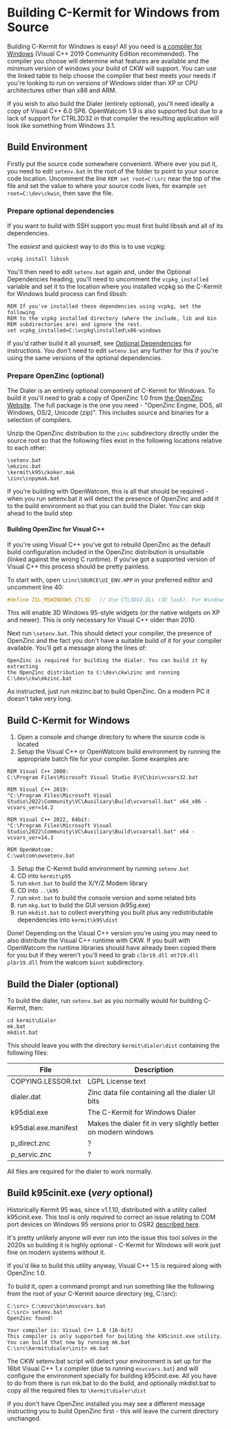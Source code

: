 # Building C-Kermit for Windows from Source

Building C-Kermit for Windows is easy! All you need is 
[a compiler for Windows](compilers.md) (Visual C++ 2019 Community Edition 
recommended). The compiler you choose will determine what features are 
available and the minimum version of windows your build of CKW will support. 
You can use the linked table to help choose the compiler that best meets your
needs if you're looking to run on versions of Windows older than XP or CPU
architectures other than x86 and ARM.

If you wish to also build the Dialer (entirely optional), you'll need ideally a 
copy of Visual C++ 6.0 SP6. OpenWatcom 1.9 is also supported but due to a lack 
of support for CTRL3D32 in that compiler the resulting application will look 
like something from Windows 3.1.

## Build Environment

Firstly put the source code somewhere convenient. Where ever you put it, you 
need to edit `setenv.bat` in the root of the folder to point to your source 
code location. Uncomment the line `REM set root=C:\src` near the top of the 
file and set the value to where your source code lives, for example 
`set root=C:\dev\ckwin`, then save the file.

### Prepare optional dependencies

If you want to build with SSH support you must first build libssh and all of its
dependencies.

The *easiest* and quickest way to do this is to use vcpkg:
```
vcpkg install libssh
```
You'll then need to edit `setenv.bat` again and, under the Optional Dependencies
heading, you'll need to uncomment the `vcpkg_installed` variable and set it to
the location where you installed vcpkg so the C-Kermit for Windows build process
can find libssh:
```
REM If you've installed these dependencies using vcpkg, set the following
REM to the vcpkg installed directory (where the include, lib and bin
REM subdirectories are) and ignore the rest.
set vcpkg_installed=C:\vcpkg\installed\x86-windows
```

If you'd rather build it all yourself, see 
[Optional Dependencies](optional-dependencies.md) for instructions. You don't
need to edit `setenv.bat` any further for this if you're using the same versions
of the optional dependencies.

### Prepare OpenZinc (optional)
The Dialer is an entirely optional component of C-Kermit for Windows. To build
it you'll need to grab a copy of OpenZinc 1.0 from
[the OpenZinc Website](http://openzinc.com/Downloads.html). The full package
is the one you need - "OpenZinc Engine, DOS, all Windows, OS/2, Unicode (zip)".
This includes source and binaries for a selection of compilers.

Unzip the OpenZinc distribution to the `zinc` subdirectory directly under the
source root so that the following files exist in the following locations
relative to each other:
```
\setenv.bat
\mkzinc.bat
\kermit\k95\ckoker.mak
\zinc\copymak.bat
```

If you're building with OpenWatcom, this is all that should be required - when
you run setenv.bat it will detect the presence of OpenZinc and add it to the
build environment so that you can build the Dialer. You can skip ahead to the
build step

#### Building OpenZinc for Visual C++
If you're using Visual C++ you've got to rebuild OpenZinc as the default build
configuration included in the OpenZinc distribution is unsuitable (linked
against the wrong C runtime). If you've got a supported version of Visual C++
this process should be pretty painless.

To start with, open `\zinc\SOURCE\UI_ENV.HPP` in your preferred editor and
uncomment line 40:
```C
#define ZIL_MSWINDOWS_CTL3D   // Use CTL3DV2.DLL (3D look). For Windows only. 
```
This will enable 3D Windows 95-style widgets (or the native widgets on XP and
newer). This is only necessary for Visual C++ older than 2010.

Next run `\setenv.bat`. This should detect your compiler, the presence of
OpenZinc and the fact you don't have a suitable build of it for your compiler
available. You'll get a message along the lines of:
```
OpenZinc is required for building the dialer. You can build it by extracting
the OpenZinc distribution to C:\dev\ckw\zinc and running
C:\dev\ckw\mkzinc.bat
```

As instructed, just run mkzinc.bat to build OpenZinc. On a modern PC it
doesn't take very long.

## Build C-Kermit for Windows

1. Open a console and change directory to where the source code is located
2. Setup the Visual C++ or OpenWatcom build environment by running the 
    appropriate batch file for your compiler. Some examples are: 
```
REM Visual C++ 2008:
C:\Program Files\Microsoft Visual Studio 8\VC\bin\vcvars32.bat

REM Visual C++ 2019:
"C:\Program Files\Microsoft Visual Studio\2022\Community\VC\Auxiliary\Build\vcvarsall.bat" x64_x86 -vcvars_ver=14.2

REM Visual C++ 2022, 64bit:
"C:\Program Files\Microsoft Visual Studio\2022\Community\VC\Auxiliary\Build\vcvarsall.bat" x64 -vcvars_ver=14.3

REM OpenWatcom:
C:\watcom\owsetenv.bat
```
3. Setup the C-Kermit build environment by running `setenv.bat`
4. CD into `kermit\p95`
5. run `mknt.bat` to build the X/Y/Z Modem library
6. CD into `..\k95`
7. run `mknt.bat` to build the console version and some related bits
8. run `mkg.bat` to build the GUI version (k95g.exe)
9. run `mkdist.bat` to collect everything you built plus any redistributable
    dependencies into `kermit\k95\dist`

Done! Depending on the Visual C++ version you're using you may need to also
distribute the Visual C++ runtime with CKW. If you built with OpenWatcom the 
runtime libraries should have already been copied there for you but if they 
weren't you'll need to grab `clbr19.dll mt719.dll plbr19.dll` from the watcom 
`binnt` subdirectory.


## Build the Dialer (optional)

To build the dialer, run `setenv.bat` as you normally would for building
C-Kermit, then:
```
cd kermit\dialer
mk.bat
mkdist.bat
```
This should leave you with the directory `kermit\dialer\dist` containing the
following files:

| File                 | Description                                                    |
|----------------------|----------------------------------------------------------------|
| COPYING.LESSOR.txt   | LGPL License text                                              |
| dialer.dat           | Zinc data file containing all the dialer UI bits               |
| k95dial.exe          | The C-Kermit for Windows Dialer                                |
| k95dial.exe.manifest | Makes the dialer fit in very slightly better on modern windows |
| p_direct.znc         | ?                                                              |
| p_servic.znc         | ?                                                              |

All files are required for the dialer to work normally.

## Build k95cinit.exe (*very* optional)

Historically Kermit 95 was, since v1.1.10, distributed with a utility called
k95cinit.exe. This tool is only required to correct an issue relating to COM
port devices on Windows 95 versions prior to OSR2 
[described here](https://kermitproject.org/k95bugs.html#b79).

It's pretty unlikely anyone will ever run into the issue this tool solves in the
2020s so building it is highly optional - C-Kermit for Windows will work just
fine on modern systems without it.

If you'd like to build this utility anyway, Visual C++ 1.5 is required along 
with OpenZinc 1.0.

To build it, open a command prompt and run something like the following from the
root of your C-Kermit source directory (eg, C:\src):
```
C:\src> C:\msvc\bin\msvcvars.bat
C:\src> setenv.bat
OpenZinc found!

Your compiler is: Visual C++ 1.0 (16-bit)
This compiler is only supported for building the k95cinit.exe utility.
You can build that now by running mk.bat
C:\src\kermit\dialer\init> mk.bat
```
The CKW setenv.bat script will detect your environment is set up for the 16bit
Visual C++ 1.x compiler (due to running `msvcvars.bat`) and will configure the
environment specially for building k95cinit.exe. All you have to do from there
is run mk.bat to do the build, and optionally mkdist.bat to copy all the
required files to `\kermit\dialer\dist`

If you don't have OpenZinc installed you may see a different message instructing
you to build OpenZinc first - this will leave the current directory unchanged.
